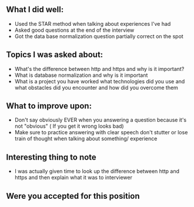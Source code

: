 ## What I did well: 
- Used the STAR method when talking about experiences I've had 
- Asked good questions at the end of the interview 
- Got the data base normalization question partially correct on the spot 
## Topics I was asked about: 
- What's the difference between http and https and why is it important? 
- What is database normalization and why is it important 
- What is a project you have worked what technologies did you use and what obstacles did you encounter and how did you overcome them 

## What to improve upon: 
- Don't say obviously EVER when you answering a question because it's not "obvious" ( If you get it wrong looks bad)
- Make sure to practice answering with clear speech don't stutter or lose train of thought when talking about something/ experience 

## Interesting thing to note
- I was actually given time to look up the difference between http and https and then explain what it was to interviewer 

## Were you accepted for this position 
